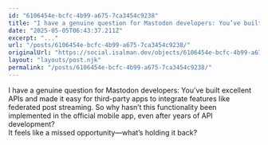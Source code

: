 ```yaml
---
id: "6106454e-bcfc-4b99-a675-7ca3454c9238"
title: "I have a genuine question for Mastodon developers: You’ve built excellent APIs and made it easy f..."
date: "2025-05-05T06:43:37.211Z"
excerpt: "..."
url: "/posts/6106454e-bcfc-4b99-a675-7ca3454c9238/"
originalUrl: "https://social.isalman.dev/objects/6106454e-bcfc-4b99-a675-7ca3454c9238"
layout: "layouts/post.njk"
permalink: "/posts/6106454e-bcfc-4b99-a675-7ca3454c9238/"
---
```


I have a genuine question for Mastodon developers: You’ve built excellent APIs and made it easy for third-party apps to integrate features like federated post streaming. So why hasn’t this functionality been implemented in the official mobile app, even after years of API development?<br />It feels like a missed opportunity—what’s holding it back?
